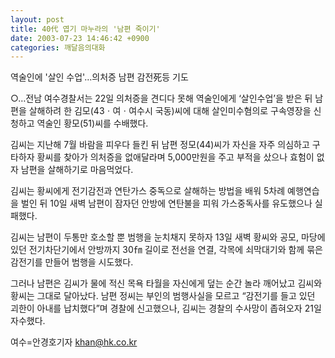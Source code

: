 ```yaml
---
layout: post
title: 40代 엽기 마누라의 '남편 죽이기'
date: 2003-07-23 14:46:42 +0900
categories: 깨달음의대화
---
```

역술인에 '살인 수업'…의처증 남편 감전死등 기도
  

  
○…전남 여수경찰서는 22일 의처증을 견디다 못해 역술인에게 ‘살인수업’을 받은 뒤 남편을 살해하려 한 김모(43ㆍ여ㆍ여수시 국동)씨에 대해 살인미수혐의로 구속영장을 신청하고 역술인 황모(51)씨를 수배했다.
  

  
김씨는 지난해 7월 바람을 피우다 들킨 뒤 남편 정모(44)씨가 자신을 자주 의심하고 구타하자 황씨를 찾아가 의처증을 없애달라며 5,000만원을 주고 부적을 샀으나 효험이 없자 남편을 살해하기로 마음먹었다.
  

  
김씨는 황씨에게 전기감전과 연탄가스 중독으로 살해하는 방법을 배워 5차례 예행연습을 벌인 뒤 10일 새벽 남편이 잠자던 안방에 연탄불을 피워 가스중독사를 유도했으나 실패했다.
  

  
김씨는 남편이 두통만 호소할 뿐 범행을 눈치채지 못하자 13일 새벽 황씨와 공모, 마당에 있던 전기차단기에서 안방까지 30㎙ 길이로 전선을 연결, 각목에 쇠막대기와 함께 묶은 감전기를 만들어 범행을 시도했다.
  

  
그러나 남편은 김씨가 물에 적신 목욕 타월을 자신에게 덮는 순간 놀라 깨어났고 김씨와 황씨는 그대로 달아났다. 남편 정씨는 부인의 범행사실을 모르고 “감전기를 들고 있던 괴한이 아내를 납치했다”며 경찰에 신고했으나, 김씨는 경찰의 수사망이 좁혀오자 21일 자수했다.
  

  
여수=안경호기자 khan@hk.co.kr